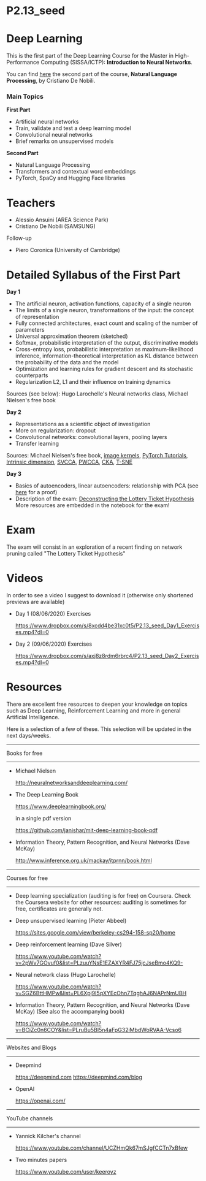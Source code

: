 # P2.13_seed 

# Deep Learning

This is the first part of the Deep Learning Course for the Master in High-Performance Computing (SISSA/ICTP):
**Introduction to Neural Networks**.

You can find [here](https://github.com/denocris/MHPC-Natural-Language-Processing-Lectures-2020) the second part of the course, **Natural Language Processing**, by Cristiano De Nobili.


### Main Topics

**First Part**

- Artificial neural networks
- Train, validate and test a deep learning model
- Convolutional neural networks
- Brief remarks on unsupervised models

**Second Part**

- Natural Language Processing
- Transformers and contextual word embeddings
- PyTorch, SpaCy and Hugging Face libraries

# Teachers

- Alessio Ansuini (AREA Science Park)
- Cristiano De Nobili (SAMSUNG)

Follow-up

- Piero Coronica (University of Cambridge)

# Detailed Syllabus of the First Part

**Day 1**

- The artificial neuron, activation functions, capacity of a single neuron
- The limits of a single neuron, transformations of the input: the concept of 
representation
- Fully connected architectures, exact count and scaling of the number of parameters
- Universal approximation theorem (sketched)
- Softmax, probabilistic interpretation of the output, discriminative models
- Cross-entropy loss, probabilistic interpretation as maximum-likelihood inference,
information-theoretical interpretation as KL distance between the probability of 
the data and the model
- Optimization and learning rules for gradient descent and its stochastic counterparts 
- Regularization L2, L1 and their influence on training dynamics


Sources (see below): Hugo Larochelle's Neural networks class, Michael Nielsen's free book


**Day 2** 

- Representations as a scientific object of investigation
- More on regularization: dropout
- Convolutional networks: convolutional layers, pooling layers
- Transfer learning

Sources: Michael Nielsen's free book, [image kernels](https://setosa.io/ev/image-kernels/), [PyTorch Tutorials](https://pytorch.org/tutorials/), [Intrinsic dimension](https://www.nature.com/articles/s41598-017-11873-y), [SVCCA](https://arxiv.org/abs/1706.05806), [PWCCA](https://arxiv.org/abs/1806.05759), [CKA](https://arxiv.org/abs/1905.00414),
[T-SNE](https://distill.pub/2016/misread-tsne/)

**Day 3**

- Basics of autoencoders, linear autoencoders: relationship with PCA (see [here](https://www.youtube.com/watch?v=xq-I0Rl8mt0) for a proof)
- Description of the exam: [Deconstructing the Lottery Ticket Hypothesis](https://eng.uber.com/deconstructing-lottery-tickets/)
  More resources are embedded in the notebook for the exam!


# Exam

The exam will consist in an exploration of a recent finding on network pruning
called "The Lottery Ticket Hypothesis"

# Videos

In order to see a video I suggest to download it (otherwise only shortened previews are available)

- Day 1 (08/06/2020) Exercises 

  https://www.dropbox.com/s/8xcdd4be31xc0t5/P2.13_seed_Day1_Exercises.mp4?dl=0
  
- Day 2 (09/06/2020) Exercises
   
  https://www.dropbox.com/s/axj8z8rdm6rbrc4/P2.13_seed_Day2_Exercises.mp4?dl=0
  

# Resources

There are excellent free resources to deepen your knowledge
on topics such as Deep Learning, Reinforcement Learning and more
in general Artificial Intelligence.

Here is a selection of a few of these. This selection will
be updated in the next days/weeks.


*******************************************************************
Books for free
*******************************************************************

- Michael Nielsen

  http://neuralnetworksanddeeplearning.com/


- The Deep Learning Book

  https://www.deeplearningbook.org/

  in a single pdf version

  https://github.com/janishar/mit-deep-learning-book-pdf
  
- Information Theory, Pattern Recognition, and Neural Networks (Dave McKay)

  http://www.inference.org.uk/mackay/itprnn/book.html



*******************************************************************
Courses for free
*******************************************************************

- Deep learning specialization (auditing is for free)
  on Coursera.
  Check the Coursera website for other resources: auditing
  is sometimes for free, certificates are generally not.

- Deep unsupervised learning (Pieter Abbeel)

  https://sites.google.com/view/berkeley-cs294-158-sp20/home

- Deep reinforcement learning (Dave Silver)

  https://www.youtube.com/watch?v=2pWv7GOvuf0&list=PLzuuYNsE1EZAXYR4FJ75jcJseBmo4KQ9-

- Neural network class (Hugo Larochelle)

  https://www.youtube.com/watch?v=SGZ6BttHMPw&list=PL6Xpj9I5qXYEcOhn7TqghAJ6NAPrNmUBH
  
  
- Information Theory, Pattern Recognition, and Neural Networks (Dave McKay)
  (See also the accompanying book)

  https://www.youtube.com/watch?v=BCiZc0n6COY&list=PLruBu5BI5n4aFpG32iMbdWoRVAA-Vcso6


*******************************************************************
Websites and Blogs
*******************************************************************

- Deepmind

  https://deepmind.com
  https://deepmind.com/blog


- OpenAI

  https://openai.com/


*******************************************************************
YouTube channels
*******************************************************************

- Yannick Kilcher's channel

  https://www.youtube.com/channel/UCZHmQk67mSJgfCCTn7xBfew


- Two minutes papers

  https://www.youtube.com/user/keeroyz
